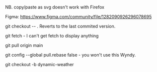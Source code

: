 NB. copy/paste as svg doesn't work with Firefox

Figma: https://www.figma.com/community/file/1282090926296078695

git checkout -- . Reverts to the last commited version.

git fetch - I can't get fetch to display anything

git pull origin main

git config --global pull.rebase false - you won't use this Wyndy.

git checkout -b dynamic-weather
